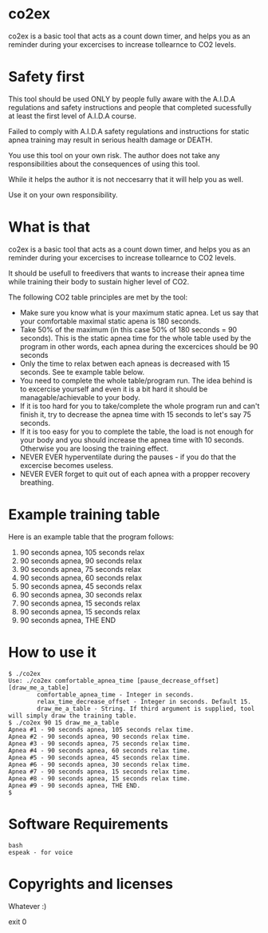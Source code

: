co2ex
=====
co2ex is a basic tool that acts as a count down timer, and helps you as an reminder during your excercises to increase tollearnce to CO2 levels.

Safety first
============
This tool should be used ONLY by people fully aware with the A.I.D.A regulations and safety instructions and people that completed sucessfully at least the first level of A.I.D.A course.

Failed to comply with A.I.D.A safety regulations and instructions for static apnea training may result in serious health damage or DEATH.

You use this tool on your own risk. The author does not take any responsibilities about the consequences of using this tool.

While it helps the author it is not neccesarry that it will help you as well.

Use it on your own responsibility.

What is that
============
co2ex is a basic tool that acts as a count down timer, and helps you as an reminder during your excercises to increase tollearnce to CO2 levels.

It should be usefull to freedivers that wants to increase their apnea time while training their body to sustain higher level of CO2.

The following CO2 table principles are met by the tool:

- Make sure you know what is your maximum static apnea. Let us say that your comfortable maximal static apena is 180 seconds.
- Take 50% of the maximum (in this case 50% of 180 seconds = 90 seconds). This is the static apnea time for the whole table used by the program in other words, each apnea during the excercices should be 90 seconds
- Only the time to relax betwen each apneas is decreased with 15 seconds. See te example table below.
- You need to complete the whole table/program run. The idea behind is to excercise yourself and even it is a bit hard it should be managable/achievable to your body.
- If it is too hard for you to take/complete the whole program run and can't finish it, try to decrease the apnea time with 15 seconds to let's say 75 seconds.
- If it is too easy for you to complete the table, the load is not enough for your body and you should increase the apnea time with 10 seconds. Otherwise you are loosing the training effect.
- NEVER EVER hyperventilate during the pauses - if you do that the excercise becomes useless.
- NEVER EVER forget to quit out of each apnea with a propper recovery breathing.

Example training table
======================

Here is an example table that the program follows:

1. 90 seconds apnea, 105 seconds relax
2. 90 seconds apnea, 90  seconds relax
3. 90 seconds apnea, 75  seconds relax
4. 90 seconds apnea, 60  seconds relax
5. 90 seconds apnea, 45  seconds relax
6. 90 seconds apnea, 30  seconds relax
7. 90 seconds apnea, 15  seconds relax
8. 90 seconds apnea, 15  seconds relax
9. 90 seconds apnea,	 THE END

How to use it
=============

	$ ./co2ex 
	Use: ./co2ex comfortable_apnea_time [pause_decrease_offset] [draw_me_a_table]
			comfortable_apnea_time - Integer in seconds.
			relax_time_decrease_offset - Integer in seconds. Default 15.
			draw_me_a_table - String. If third argument is supplied, tool will simply draw the training table.
	$ ./co2ex 90 15 draw_me_a_table
	Apnea #1 - 90 seconds apnea, 105 seconds relax time.
	Apnea #2 - 90 seconds apnea, 90 seconds relax time.
	Apnea #3 - 90 seconds apnea, 75 seconds relax time.
	Apnea #4 - 90 seconds apnea, 60 seconds relax time.
	Apnea #5 - 90 seconds apnea, 45 seconds relax time.
	Apnea #6 - 90 seconds apnea, 30 seconds relax time.
	Apnea #7 - 90 seconds apnea, 15 seconds relax time.
	Apnea #8 - 90 seconds apnea, 15 seconds relax time.
	Apnea #9 - 90 seconds apnea, THE END.
	$ 

Software Requirements
=====================

	bash
	espeak - for voice

Copyrights and licenses
=======================

Whatever :)

exit 0

